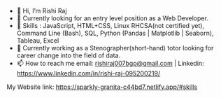 - 👋 Hi, I’m Rishi Raj
- 👀 Currently looking for an entry level position as a Web Developer.
- 🌱 Skills : JavaScript, HTML+CSS, Linux RHCSA(not certified yet), Command Line (Bash), SQL, Python (Pandas | Matplotlib | Seaborn), Tableau, Excel
- 💞️ Currently working as a Stenographer(short-hand) totor looking for career change into the field of data.
- 📫 How to reach me email: rishiraj007bgp@gmail.com | Linkedin: https://www.linkedin.com/in/rishi-raj-095200219/

My Website link: https://sparkly-granita-c44bd7.netlify.app/#skills
<!---
Inquisitive-Rishi/Inquisitive-Rishi is a ✨ special ✨ repository because its `README.md` (this file) appears on your GitHub profile.
You can click the Preview link to take a look at your changes.
--->
